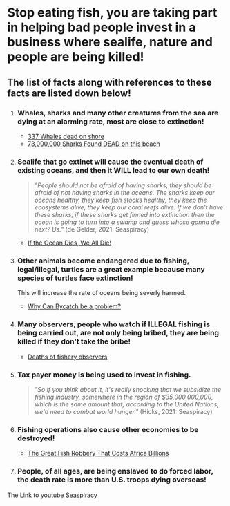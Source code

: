 # Stop eating fish, you are taking part in helping bad people invest in a business where sealife, nature and people are being killed!

## The list of facts along with references to these facts are listed down below!

1. ### Whales, sharks and many other creatures from the sea are dying at an alarming rate, most are close to extinction!
    - [337 Whales dead on shore](https://www.nationalgeographic.com/animals/article/151120-worlds-largest-whale-stranding-sei-chile-animals#:~:text=The%20cause%20of%20the%20massive,sei%20whales%2C%20which%20are%20endangered.)
    - [73,000,000 Sharks Found DEAD on this beach](https://www.youtube.com/watch?v=WeIEaHAXYbo)

2. ### Sealife that go extinct will cause the eventual death of existing oceans, and then it **WILL** lead to our own death!
    > *"People should not be afraid of having sharks, they should be afraid of not having sharks in the oceans. The sharks keep our oceans healthy, they keep fish stocks healthy, they keep the ecosystems alive, they keep our coral reefs alive. If we don't have these sharks, if these sharks get finned into extinction then the ocean is going to turn into a swamp and guess whose gonna die next? Us."* (de Gelder, 2021: Seaspiracy) 
    - [If the Ocean Dies, We All Die!](https://seashepherd.org/2015/09/29/if-the-ocean-dies-we-all-die/) 

3. ### Other animals become endangered due to fishing, legal/illegal, turtles are a great example because many species of turtles face extinction!
    This will increase the rate of oceans being severly harmed. 
    - [Why Can Bycatch be a problem?](https://www.fisheries.noaa.gov/insight/understanding-bycatch#:~:text=Bycatch%20can%20negatively%20affect%20species,prey%20and%20sometimes%20habitat%20damage.)

4. ### Many observers, people who watch if **ILLEGAL** fishing is being carried out, are not only being bribed, they are being killed if they don't take the bribe! 
    - [Deaths of fishery observers](https://www.theguardian.com/environment/2020/may/22/disappearances-danger-and-death-what-is-happening-to-fishery-observers)

5. ### Tax payer money is being used to invest in fishing. 
    > *"So if you think about it, it's really shocking that we subsidize the fishing industry, somewhere in the region of $35,000,000,000, which is the same amount that, according to the United Nations, we'd need to combat world hunger."* (Hicks, 2021: Seaspiracy) 

6. ### Fishing operations also cause other economies to be destroyed!
    - [The Great Fish Robbery That Costs Africa Billions](https://www.cnn.com/2016/07/14/africa/great-fish-robbery#:~:text=Free%2Dfor%2Dall%20crime%20spree&text=West%20Africa%20has%20become%20a,around%202%25%20of%20its%20GDP.)
7. ### People, of all ages, are being enslaved to do forced labor, the death rate is more than U.S. troops dying overseas!



The Link to youtube [Seaspiracy](https://youtu.be/1Q5CXN7soQg?t=38)

